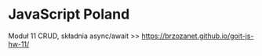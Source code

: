 # JavaScript Poland
Moduł 11 CRUD, składnia async/await >> 
https://brzozanet.github.io/goit-js-hw-11/
